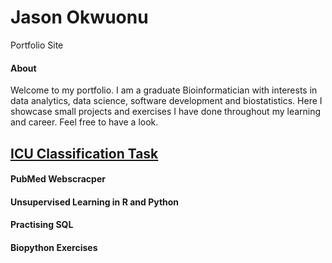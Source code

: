 # Jason Okwuonu 
Portfolio Site

#### About

Welcome to my portfolio. I am a graduate Bioinformatician with interests in data analytics, data science, software development and biostatistics.  Here I showcase small projects and exercises I have done throughout my learning and career. Feel free to have a look.

## [ICU Classification Task](https://github.com/JasonUUO/Classification-of-ICU-data) 

#### PubMed Webscracper


#### Unsupervised Learning in R and Python 


#### Practising SQL

#### Biopython Exercises 
